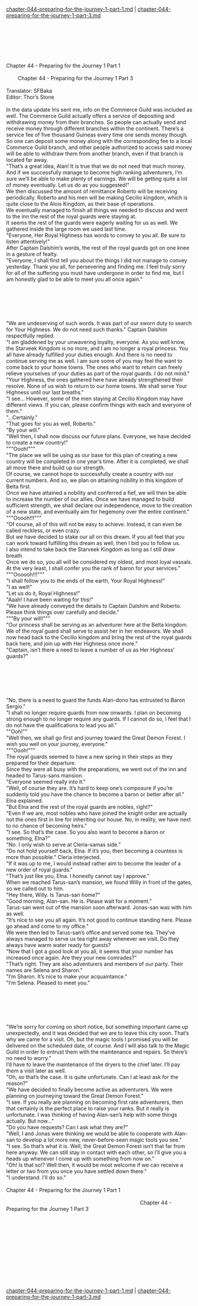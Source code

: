 [chapter-044-preparing-for-the-journey-1-part-1.md](./chapter-044-preparing-for-the-journey-1-part-1.md) | [chapter-044-preparing-for-the-journey-1-part-3.md](./chapter-044-preparing-for-the-journey-1-part-3.md) <br/>
<br/>
<br/>
<br/>
<br/>
<br/>
<br/>
<br/>
Chapter 44 - Preparing for the Journey 1 Part 1<br/>
                                                                                                                                        Chapter 44 - Preparing for the Journey 1 Part 3<br/>
<br/>
Translator: SFBaka<br/>
Editor: Thor’s Stone<br/>
<br/>
In the data update Iris sent me, info on the Commerce Guild was included as well. The Commerce Guild actually offers a service of depositing and withdrawing money from their branches. So people can actually send and receive money through different branches within the continent. There’s a service fee of five thousand Guineas every time one sends money though.   So one can deposit some money along with the corresponding fee to a local Commerce Guild branch, and other people authorized to access said money will be able to withdraw them from another branch, even if that branch is located far away. <br/>
"That’s a great idea, Alan! It is true that we do not need that much money. And if we successfully manage to become high ranking adventurers, I’m sure we’ll be able to make plenty of earnings. We will be getting quite a lot of money eventually. Let us do as you suggested!"<br/>
We then discussed the amount of remittance Roberto will be receiving periodically. Roberto and his men will be making Cecilio kingdom, which is quite close to the Alois Kingdom, as their base of operations. <br/>
We eventually managed to finish all things we needed to discuss and went to the inn the rest of the royal guards were staying at. <br/>
It seems the rest of the guards were eagerly waiting for us as well. We gathered inside the large room we used last time. <br/>
"Everyone, Her Royal Highness has words to convey to you all. Be sure to listen attentively!"<br/>
After Captain Dalshim’s words, the rest of the royal guards got on one knee in a gesture of fealty.  <br/>
"Everyone, I shall first tell you about the things I did not manage to convey yesterday. Thank you all, for persevering and finding me. I feel truly sorry for all of the suffering you must have undergone in order to find me, but I am honestly glad to be able to meet you all once again." <br/>
<br/>
<br/>
<br/>
<br/>
<br/>
<br/>
"We are undeserving of such words. It was part of our sworn duty to search for Your Highness. We do not need such thanks." Captain Dalshim respectfully replied. <br/>
"I am gladdened by your unwavering loyalty, everyone. As you well know, the Starveek Kingdom is no more, and I am no longer a royal princess. You all have already fulfilled your duties enough. And there is no need to continue serving me as well. I am sure some of you may feel the want to come back to your home towns. The ones who want to return can freely relieve yourselves of your duties as part of the royal guards. I do not mind."<br/>
"Your Highness, the ones gathered here have already strengthened their resolve. None of us wish to return to our home towns. We shall serve Your Highness until our last breaths." <br/>
"I see… However, some of the men staying at Cecilio Kingdom may have different views. If you can, please confirm things with each and everyone of them."<br/>
"…Certainly." <br/>
"That goes for you as well, Roberto."<br/>
"By your will."<br/>
"Well then, I shall now discuss our future plans. Everyone, we have decided to create a new country!"<br/>
"""Oooh!"""<br/>
"The place we will be using as our base for this plan of creating a new country will be completed in one year’s time. After it is completed, we shall all move there and build up our strength. <br/>
Of course, we cannot hope to successfully create a country with our current numbers. And so, we plan on attaining nobility in this kingdom of Belta first. <br/>
Once we have attained a nobility and conferred a fief, we will then be able to increase the number of our allies. Once we have managed to build sufficient strength, we shall declare our independence, move to the creation of a new state, and eventually aim for hegemony over the entire continent." <br/>
"""Ooooh!!!"""<br/>
"Of course, all of this will not be easy to achieve. Instead, it can even be called reckless, or even crazy.<br/>
But we have decided to stake our all on this dream. If you all feel that you can work toward fulfilling this dream as well, then I bid you to follow us. <br/>
I also intend to take back the Starveek Kingdom as long as I still draw breath.<br/>
Once we do so, you all will be considered my oldest, and most loyal vassals. At the very least, I shall confer you the rank of baron for your services."<br/>
"""Oooooh!!!"""<br/>
"I shall follow you to the ends of the earth, Your Royal Highness!" <br/>
"I as well!"<br/>
"Let us do it, Royal Highness!" <br/>
"Aaah! I have been waiting for this!"<br/>
"We have already conveyed the details to Captain Dalshim and Roberto. Please think things over carefully and decide." <br/>
"""By your will!"""<br/>
"Our princess shall be serving as an adventurer here at the Belta kingdom. We of the royal guard shall serve to assist her in her endeavors. We shall now head back to the Cecilio kingdom and bring the rest of the royal guards back here, and join up with Her Highness once more."<br/>
"Captain, isn’t there a need to leave a number of us as Her Highness’ guards?" <br/>
<br/>
<br/>
<br/>
<br/>
<br/>
<br/>
"No, there is a need to guard the funds Alan-dono has entrusted to Baron Sergio."<br/>
"I shall no longer require guards from now onwards. I plan on becoming strong enough to no longer require any guards. If I cannot do so, I feel that I do not have the qualifications to lead you all."<br/>
""Ooh!""<br/>
"Well then, we shall go first and journey toward the Great Demon Forest. I wish you well on your journey, everyone."<br/>
"""Oooh!"""<br/>
The royal guards seemed to have a new spring in their steps as they prepared for their departure. <br/>
Since they were all busy with the preparations, we went out of the inn and headed to Tarus-sans mansion. <br/>
"Everyone seemed really into it."<br/>
"Well, of course they are. It’s hard to keep one’s composure if you’re suddenly told you have the chance to become a baron or better after all." Elna explained. <br/>
"But Elna and the rest of the royal guards are nobles, right?"<br/>
"Even if we are, most nobles who have joined the knight order are actually not the ones first in line for inheriting our house. No, in reality, we have next to no chance of becoming heirs." <br/>
"I see. So that’s the case. So you also want to become a baron or something, Elna?"<br/>
"No. I only wish to serve at Cleria-samas side."<br/>
"Do not hold yourself back, Elna. If it’s you, then becoming a countess is more than possible." Cleria interjected. <br/>
"If it was up to me, I would instead rather aim to become the leader of a new order of royal guards."<br/>
"That’s just like you, Elna. I honestly cannot say I approve."  <br/>
When we reached Tarus-san’s mansion, we found Willy in front of the gates, so we called out to him. <br/>
"Hey there, Willy. Is Tarus-san home?"<br/>
"Good morning, Alan-san. He is. Please wait for a moment."<br/>
Tarus-san went out of the mansion soon afterward. Jonas-san was with him as well.<br/>
"It’s nice to see you all again. It’s not good to continue standing here. Please go ahead and come to my office."<br/>
We were then led to Tarus-san’s office and served some tea. They’ve always managed to serve us tea right away whenever we visit. Do they always have warm water ready for guests? <br/>
"Now that I got a good look at you all, it seems that your number has increased once again. Are they your new comrades?"<br/>
"That’s right. They are also adventurers and members of our party. Their names are Selena and Sharon." <br/>
"I’m Sharon. It’s nice to make your acquaintance." <br/>
"I’m Selena. Pleased to meet you."<br/>
<br/>
<br/>
<br/>
<br/>
<br/>
<br/>
"We’re sorry for coming on short notice, but something important came up unexpectedly, and it was decided that we are to leave this city soon. That’s why we came for a visit. Oh, but the magic tools I promised you will be delivered on the scheduled date, of course. And I will also talk to the Magic Guild in order to entrust them with the maintenance and repairs. So there’s no need to worry."<br/>
I’d have to leave the maintenance of the dryers to the chief later. I’ll pay them a visit later as well.<br/>
"Oh, so that’s the case. It is quite unfortunate. Can I at least ask for the reason?"<br/>
"We have decided to finally become active as adventurers. We were planning on journeying toward the Great Demon Forest."<br/>
"I see. If you really are planning on becoming first rate adventurers, then that certainly is the perfect place to raise your ranks. But it really is unfortunate. I was thinking of having Alan-san’s help with some things actually. But now…"<br/>
"Do you have requests? Can I ask what they are?"<br/>
"Well, I and Jonas were thinking we would be able to cooperate with Alan-san to develop a lot more new, never-before-seen magic tools you see."<br/>
"I see. So that’s what it is. Well, the Great Demon Forest isn’t that far from here anyway. We can still stay in contact with each other, so I’ll give you a heads up whenever I come up with something from now on." <br/>
"Oh! Is that so!? Well then, it would be most welcome if we can receive a letter or two from you once you have settled down there." <br/>
"I understand. I’ll do so." <br/>
<br/>
Chapter 44 - Preparing for the Journey 1 Part 1<br/>
                                                                                                                                        Chapter 44 - Preparing for the Journey 1 Part 3<br/>
<br/>
<br/>
<br/>
<br/>
<br/>
<br/>
<br/>
<br/>
<br/>
<br/>
<br/> <br/>
[chapter-044-preparing-for-the-journey-1-part-1.md](./chapter-044-preparing-for-the-journey-1-part-1.md) | [chapter-044-preparing-for-the-journey-1-part-3.md](./chapter-044-preparing-for-the-journey-1-part-3.md) <br/>
